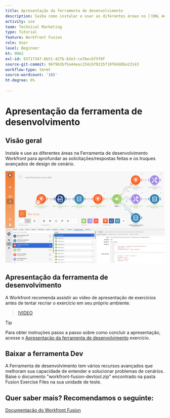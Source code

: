 ```yaml
---
title: Apresentação da ferramenta de desenvolvimento
description: Saiba como instalar e usar as diferentes áreas no [!DNL Adobe Workfront Fusion Dev Tool] mergulhe mais fundo nos truques de design de cenário avançado.
activity: use
team: Technical Marketing
type: Tutorial
feature: Workfront Fusion
role: User
level: Beginner
kt: 9062
exl-id: 93717347-6b51-427b-82e3-ca7becbf5f0f
source-git-commit: 96f963bf5a44eac234cbf9215f19f6dddbe23143
workflow-type: tm+mt
source-wordcount: '165'
ht-degree: 0%

---
```


# Apresentação da ferramenta de desenvolvimento

## Visão geral

Instale e use as diferentes áreas na Ferramenta de desenvolvimento Workfront para aprofundar as solicitações/respostas feitas e os truques avançados de design de cenário.

![Uma imagem de um cenário do Fusion e da ferramenta dev](assets/troubleshooting-and-error-handling-1.png)

## Apresentação da ferramenta de desenvolvimento

A Workfront recomenda assistir ao vídeo de apresentação de exercícios antes de tentar recriar o exercício em seu próprio ambiente.

>[!VIDEO](https://video.tv.adobe.com/v/335303/?quality=12)

>[!TIP]
>
>Para obter instruções passo a passo sobre como concluir a apresentação, acesse o [Apresentação da ferramenta de desenvolvimento](https://experienceleague.adobe.com/docs/workfront-learn/tutorials-workfront/fusion/exercises/devtool.html?lang=en) exercício.


## Baixar a ferramenta Dev

A Ferramenta de desenvolvimento tem vários recursos avançados que melhoram sua capacidade de entender e solucionar problemas de cenários. Baixe o documento &quot;workfront-fusion-devtool.zip&quot; encontrado na pasta Fusion Exercise Files na sua unidade de teste.



## Quer saber mais? Recomendamos o seguinte:

[Documentação do Workfront Fusion](https://experienceleague.adobe.com/docs/workfront/using/adobe-workfront-fusion/workfront-fusion-2.html?lang=en)
